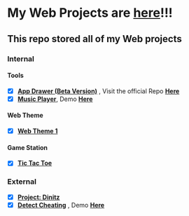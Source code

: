 # My Web Projects are [**here**](https://yuran1811.github.io/Yuran-Web-Projects/)!!!

## This repo stored all of my Web projects

### Internal

#### Tools

-   [x] [**App Drawer (Beta Version)**](AppDrawer) , Visit the official Repo [**Here**](https://github.com/yuran1811/App-Drawer)
-   [x] [**Music Player**](https://github.com/yuran1811/Music-Player), Demo [**Here**](https://yuran1811.github.io/Music-Player/)

#### Web Theme

-   [x] [**Web Theme 1**](Web%20Theme%201)

#### Game Station

-   [x] [**Tic Tac Toe**](GameStation/TicTacToe)

### External

-   [x] [**Project: Dinitz**](https://github.com/yuran1811/project-dinitz)
-   [x] [**Detect Cheating**](https://github.com/yuran1811/detect-cheating-online-tests) , Demo [**Here**](https://yuran1811.github.io/detect-cheating-online-tests)
